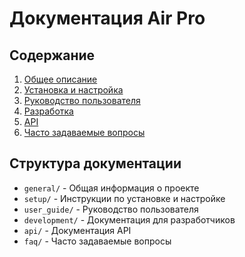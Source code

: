 # Документация Air Pro

## Содержание

1. [Общее описание](./general/overview.md)
2. [Установка и настройка](./setup/installation.md)
3. [Руководство пользователя](./user_guide/usage.md)
4. [Разработка](./development/development.md)
5. [API](./api/api.md)
6. [Часто задаваемые вопросы](./faq/faq.md)

## Структура документации

- `general/` - Общая информация о проекте
- `setup/` - Инструкции по установке и настройке
- `user_guide/` - Руководство пользователя
- `development/` - Документация для разработчиков
- `api/` - Документация API
- `faq/` - Часто задаваемые вопросы 